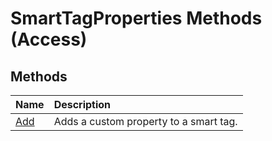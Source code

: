 
# SmartTagProperties Methods (Access)

## Methods



|**Name**|**Description**|
|:-----|:-----|
|[Add](46dc7b7e-b85d-d862-1bd7-304369cb1b6c.md)|Adds a custom property to a smart tag.|
